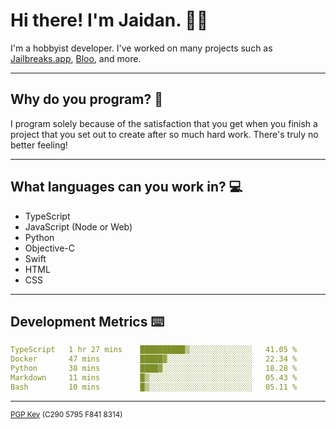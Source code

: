 # Hi there! I'm Jaidan. 👋🏼

I'm a hobbyist developer. I've worked on many projects such as [Jailbreaks.app](https://github.com/JailbreaksApp), [Bloo](https://github.com/DiscordGIR), and more.

---

## Why do you program? 🧐

I program solely because of the satisfaction that you get when you finish a project that you set out to create after so much hard work. There's truly no better feeling!

---

## What languages can you work in? 💻

- TypeScript
- JavaScript (Node or Web)
- Python
- Objective-C
- Swift
- HTML
- CSS

---

## Development Metrics ⌨️
<!--START_SECTION:waka-->
```yaml
TypeScript   1 hr 27 mins    ██████████▒░░░░░░░░░░░░░░   41.05 % 
Docker       47 mins         █████▓░░░░░░░░░░░░░░░░░░░   22.34 % 
Python       38 mins         ████▓░░░░░░░░░░░░░░░░░░░░   18.28 % 
Markdown     11 mins         █▒░░░░░░░░░░░░░░░░░░░░░░░   05.43 % 
Bash         10 mins         █▒░░░░░░░░░░░░░░░░░░░░░░░   05.11 % 
```
<!--END_SECTION:waka-->
---

<sup>
<a href="https://keybase.io/monotrix/pgp_keys.asc">PGP Key</a> (C290 5795 F841 8314)
</sup>
